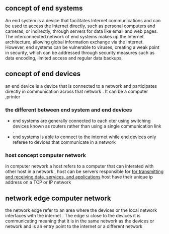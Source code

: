 ## concept of end systems 
An end system is a device that facilitates Internet communications and can be used to access the Internet directly, such as personal computers and cameras, or indirectly, through servers for data like email and web pages. The interconnected network of end systems makes up the Internet architecture, allowing global information exchange via the Internet. However, end systems can be vulnerable to viruses, creating a weak point in security, which can be addressed through security measures such as data encoding, limited access and regular data backups.
## concept of end devices
an end device is a device that is connected to a network and participates directly in communication across that network . It can be a computer ,printer

### the different between end system and end devices 
- end systems are generally connected to each oter using switching devices known as routers rather than using a  single communication link .
- end systems is able to connect to the internet while end devices only referee to devices that communicate in a network
### host concept computer network 
in computer network a host refers to a computer that can interated with other host in a network , host can be servers responsible for [for transmitting and receiving data, services, and applications](https://linuxsimply.com/what-is-host-in-computer-network/)
host have their unique ip address on a TCP or IP network 
## network edge computer network 
the network edge refer to an area where the devices or the local network interfaces with the internet . The edge si close to the devices it is communicating meaning that it is in the same network as the devices or network and is an entry point to the internet or a different network 

